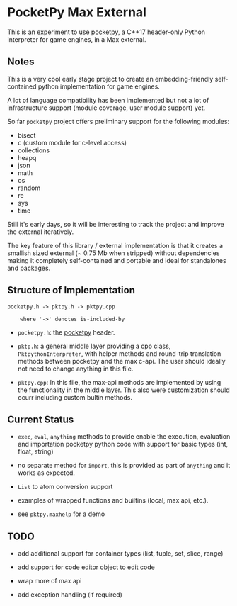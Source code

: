 # PocketPy Max External

This is an experiment to use [pocketpy](https://github.com/blueloveTH/pocketpy), a C++17 header-only Python interpreter for game engines, in a Max external.

## Notes

This is a very cool early stage project to create an embedding-friendly self-contained python implementation for game engines.

A lot of language compatibility has been implemented but not a lot of infrastructure support (module coverage, user module support) yet.

So far `pocketpy` project offers preliminary support for the following modules:

- bisect
- c (custom module for c-level access)
- collections
- heapq
- json
- math
- os
- random
- re
- sys
- time

Still it's early days, so it will be interesting to track the project and improve the external iteratively.

The key feature of this library / external implementation is that it creates a smallish sized external (~ 0.75 Mb when stripped) without dependencies making it completely self-contained and portable and ideal for standalones and packages.

## Structure of Implementation

```text
pocketpy.h -> pktpy.h -> pktpy.cpp

    where '->' denotes is-included-by
```

- `pocketpy.h`: the [pocketpy](https://github.com/blueloveTH/pocketpy) header.

- `pktp.h`: a general middle layer providing a cpp class, `PktpythonInterpreter`, with helper methods and round-trip translation methods between pocketpy and the max c-api. The user should ideally not need to change anything in this file.

- `pktpy.cpp`: In this file, the max-api methods are implemented by using the functionality in the middle layer. This also were customization should ocurr including custom bultin methods.

## Current Status

- `exec`, `eval`, `anything` methods to provide enable the execution, evaluation and importation pocketpy python code with support for basic types (int, float, string)

- no separate method for `import`, this is provided as part of `anything` and it works as expected.

- `List` to atom conversion support

- examples of wrapped functions and builtins (local, max api, etc.).

- see `pktpy.maxhelp` for a demo

## TODO

- add additional support for container types (list, tuple, set, slice, range)

- add support for code editor object to edit code

- wrap more of max api

- add exception handling (if required)
